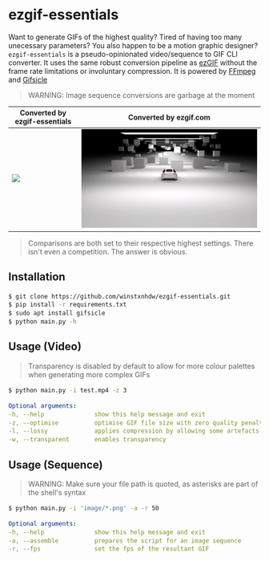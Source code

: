 # ezgif-essentials
Want to generate GIFs of the highest quality? Tired of having too many unecessary parameters? You also happen to be a motion graphic designer? `ezgif-essentials` is a pseudo-opinionated video/sequence to GIF CLI converter. It uses the same robust conversion pipeline as [ezGIF](https://ezgif.com/) without the frame rate limitations or involuntary compression. It is powered by [FFmpeg](https://github.com/kkroening/ffmpeg-python) and [Gifsicle](https://github.com/kohler/gifsicle)

> WARNING: Image sequence conversions are garbage at the moment

|Converted by ezgif-essentials                    |Converted by ezgif.com                    |
|-------------------------------------------------|------------------------------------------|
|![](resources/converted-by-ezgif-essentials.gif) | ![](resources/converted-by-ezgif.com.gif)|

> Comparisons are both set to their respective highest settings. There isn't even a competition. The answer is obvious.

## Installation
```bash
$ git clone https://github.com/winstxnhdw/ezgif-essentials.git
$ pip install -r requirements.txt
$ sudo apt install gifsicle
$ python main.py -h
```

## Usage (Video)
> Transparency is disabled by default to allow for more colour palettes when generating more complex GIFs 

```bash
$ python main.py -i test.mp4 -z 3
```

```yaml
Optional arguments:
-h, --help              show this help message and exit
-z, --optimise          optimise GIF file size with zero quality penalty
-l, --lossy             applies compression by allowing some artefacts
-w, --transparent       enables transparency
```

## Usage (Sequence)
> WARNING: Make sure your file path is quoted, as asterisks are part of the shell's syntax

```bash
$ python main.py -i 'image/*.png' -a -r 50
```

```yaml
Optional arguments:
-h, --help              show this help message and exit
-a, --assemble          prepares the script for an image sequence
-r, --fps               set the fps of the resultant GIF
```
